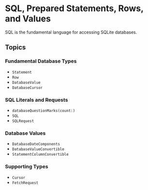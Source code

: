 # SQL, Prepared Statements, Rows, and Values

SQL is the fundamental language for accessing SQLite databases.

## Topics

### Fundamental Database Types

- ``Statement``
- ``Row``
- ``DatabaseValue``
- ``DatabaseCursor``

### SQL Literals and Requests

- ``databaseQuestionMarks(count:)``
- ``SQL``
- ``SQLRequest``

### Database Values

- ``DatabaseDateComponents``
- ``DatabaseValueConvertible``
- ``StatementColumnConvertible``

### Supporting Types

- ``Cursor``
- ``FetchRequest``
